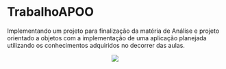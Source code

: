 # TrabalhoAPOO
Implementando um projeto para finalização da matéria de Análise e projeto orientado a objetos com a implementação de uma aplicação planejada utilizando os conhecimentos adquiridos no decorrer das aulas.
<p align="center">
  <img src="https://imgur.com/gJ3HDyj.png" />
</p>
